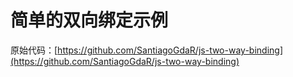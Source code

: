 # 简单的双向绑定示例

原始代码：[https://github.com/SantiagoGdaR/js-two-way-binding](https://github.com/SantiagoGdaR/js-two-way-binding)



